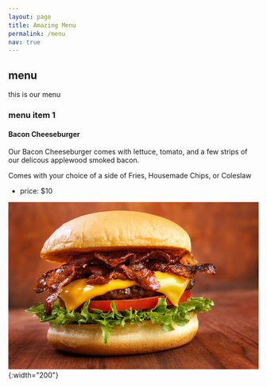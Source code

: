 ```yaml
---
layout: page
title: Amazing Menu
permalink: /menu
nav: true
---
```


## menu

this is our menu


### menu item 1

#### Bacon Cheeseburger
Our Bacon Cheeseburger comes with lettuce, tomato, and a few strips of our delicous applewood smoked bacon. 

Comes with your choice of a side of Fries, Housemade Chips, or Coleslaw

- price: $10

![lettuce](assets/images/Bacon_Cheeseburger.JPG){:width="200"}
